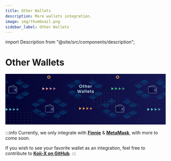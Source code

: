 ```yaml
---
title: Other Wallets
description: More wallets integration.
image: img/thumbnail.png
sidebar_label: Other Wallets
---
```


import Description from "@site/src/components/description";

# Other Wallets

![Banner](<./img/Other_Wallets_(1).png>)

<Description
  text="More wallets integration."
/>

:::info
Currently, we only integrate with [**Finnie**](./finnie-wallet) & [**MetaMask**](./ethereum-metamask), with more to come soon.

If you wish to see your favorite wallet as an integration, feel free to contribute to [**Koii-X on GitHub**](https://github.com/koii-network/koii.X).
:::

